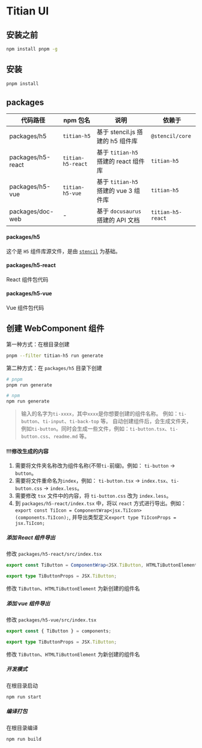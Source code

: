 # Titian UI

## 安装之前

```bash
npm install pnpm -g
```

## 安装

```bash
pnpm install
```

## packages

| 代码路径          | npm 包名          | 说明                                 | 依赖于            |
| ----------------- | ----------------- | ------------------------------------ | ----------------- |
| packages/h5       | `titian-h5`       | 基于 stencil.js 搭建的 h5 组件库     | `@stencil/core`   |
| packages/h5-react | `titian-h5-react` | 基于 `titian-h5` 搭建的 react 组件库 | `titian-h5`       |
| packages/h5-vue   | `titian-h5-vue`   | 基于 `titian-h5` 搭建的 vue 3 组件库 | `titian-h5`       |
| packages/doc-web  | -                 | 基于 `docusaurus` 搭建的 API 文档    | `titian-h5-react` |

#### packages/h5

这个是 `H5` 组件库源文件，是由 [`stencil`](https://stenciljs.com/docs/introduction) 为基础。

#### packages/h5-react

React 组件包代码

#### packages/h5-vue

Vue 组件包代码

## 创建 WebComponent 组件

第一种方式：在根目录创建

```bash
pnpm --filter titian-h5 run generate
```

第二种方式：在 `packages/h5` 目录下创建

```bash
# pnpm
pnpm run generate

# npm
npm run generate
```

> 输入的名字为`ti-xxxx`，其中`xxxx`是你想要创建的组件名称。 例如：`ti-button`、`ti-input`、`ti-back-top` 等。
> 自动创建组件后，会生成文件夹，例如`ti-button`。同时会生成一些文件，例如：`ti-button.tsx`、`ti-button.css`、`readme.md` 等。

#### !!!修改生成的内容

1. 需要将文件夹名称改为组件名称(不带`ti-`前缀)。例如： `ti-button` -> `button`。
2. 需要将文件重命名为`index`，例如： `ti-button.tsx` -> `index.tsx`、`ti-button.css` -> `index.less`。
3. 需要修改 `tsx` 文件中的内容，将 `ti-button.css` 改为 `index.less`。
4. 到 `packages/h5-react/index.tsx` 中，将以 `react`
   方式进行导出。例如：`export const TiIcon = ComponentWrap<jsx.TiIcon>(components.TiIcon);`, 并导出类型定义`export type TiIconProps = jsx.TiIcon;`

##### 添加 React 组件导出

修改 `packages/h5-react/src/index.tsx`

```typescript tsx
export const TiButton = ComponentWrap<JSX.TiButton, HTMLTiButtonElement>(components.TiButton);

export type TiButtonProps = JSX.TiButton;
```

修改 `TiButton`、`HTMLTiButtonElement` 为新创建的组件名

##### 添加 vue 组件导出

修改 `packages/h5-vue/src/index.tsx`

```typescript
export const { TiButton } = components;

export type TiButtonProps = JSX.TiButton;
```

修改 `TiButton`、`HTMLTiButtonElement` 为新创建的组件名

##### 开发模式

在根目录启动

```bash
npm run start
```

##### 编译打包

在根目录编译

```bash
npm run build
```
